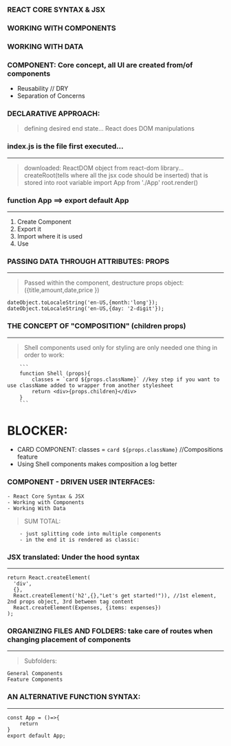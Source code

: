 ### REACT CORE SYNTAX & JSX

### WORKING WITH COMPONENTS

### WORKING WITH DATA

### COMPONENT: Core concept, all UI are created from/of components

- Reusability // DRY
- Separation of Concerns

### DECLARATIVE APPROACH:

> defining desired end state... React does DOM manipulations

### index.js is the file first executed...

---

> downloaded: ReactDOM object from react-dom library...
> createRoot(tells where all the jsx code should be inserted)
> that is stored into root variable
> import App from './App'
> root.render(<App/>)

### function App ==> export default App

---

1. Create Component
2. Export it
3. Import where it is used
4. Use

### PASSING DATA THROUGH ATTRIBUTES: PROPS

---

> Passed within the component, destructure props object: ({title,amount,date,price })

```
dateObject.toLocaleString('en-US,{month:'long'});
dateObject.toLocaleString('en-US,{day: '2-digit'});
```

### THE CONCEPT OF "COMPOSITION" (children props)

---

> Shell components used only for styling are only needed one thing in order to work:

        ```
        function Shell (props){
            classes = `card ${props.className}` //key step if you want to use className added to wrapper from another stylesheet
            return <div>{props.children}</div>
        }
        ```

# BLOCKER:

- CARD COMPONENT: classes = `card ${props.className}` //Compositions feature
- Using Shell components makes composition a log better

### COMPONENT - DRIVEN USER INTERFACES:

    - React Core Syntax & JSX
    - Working with Components
    - Working With Data

> SUM TOTAL:

        - just splitting code into multiple components
        - in the end it is rendered as classic:

### JSX translated: Under the hood syntax

---

```
return React.createElement(
  'div',
  {},
  React.createElement('h2',{},"Let's get started!")), //1st element, 2nd props object, 3rd between tag content
  React.createElement(Expenses, {items: expenses})
);
```

### ORGANIZING FILES AND FOLDERS: take care of routes when changing placement of components

---

> Subfolders:

    General Components
    Feature Components

### AN ALTERNATIVE FUNCTION SYNTAX:

---

```
const App = ()=>{
    return
}
export default App;
```
